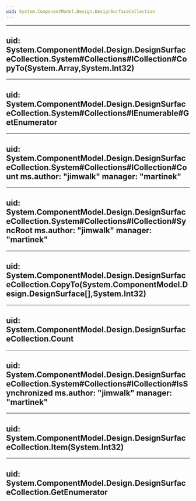 ```yaml
---
uid: System.ComponentModel.Design.DesignSurfaceCollection
---
```


---
uid: System.ComponentModel.Design.DesignSurfaceCollection.System#Collections#ICollection#CopyTo(System.Array,System.Int32)
---

---
uid: System.ComponentModel.Design.DesignSurfaceCollection.System#Collections#IEnumerable#GetEnumerator
---

---
uid: System.ComponentModel.Design.DesignSurfaceCollection.System#Collections#ICollection#Count
ms.author: "jimwalk"
manager: "martinek"
---

---
uid: System.ComponentModel.Design.DesignSurfaceCollection.System#Collections#ICollection#SyncRoot
ms.author: "jimwalk"
manager: "martinek"
---

---
uid: System.ComponentModel.Design.DesignSurfaceCollection.CopyTo(System.ComponentModel.Design.DesignSurface[],System.Int32)
---

---
uid: System.ComponentModel.Design.DesignSurfaceCollection.Count
---

---
uid: System.ComponentModel.Design.DesignSurfaceCollection.System#Collections#ICollection#IsSynchronized
ms.author: "jimwalk"
manager: "martinek"
---

---
uid: System.ComponentModel.Design.DesignSurfaceCollection.Item(System.Int32)
---

---
uid: System.ComponentModel.Design.DesignSurfaceCollection.GetEnumerator
---
